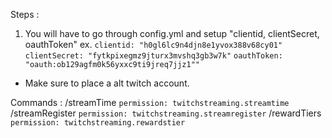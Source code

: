 Steps : 
1. You will have to go through config.yml and setup "clientid, clientSecret, oauthToken" ex. `clientid: "h0gl6lc9n4djn8e1yvox388v68cy01"` `clientSecret: "fytkpixegmz9jturx3mvshq3gb3w7k"` `oauthToken: "oauth:ob129agfm0k56yxxc9ti9jreq7jjz1""`
- Make sure to place a alt twitch account.

Commands : 
/streamTime `permission: twitchstreaming.streamtime`
/streamRegister `permission: twitchstreaming.streamregister`
/rewardTiers `permission: twitchstreaming.rewardstier`
